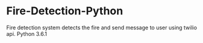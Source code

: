 # Fire-Detection-Python
Fire detection system detects the fire and send message to user using twilio api. 
Python 3.6.1
